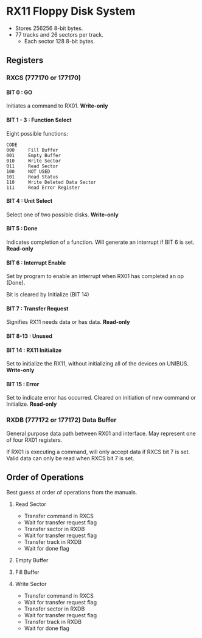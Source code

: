 # RX11 Floppy Disk System

- Stores 256256 8-bit bytes.
- 77 tracks and 26 sectors per track.
    - Each sector 128 8-bit bytes.

## Registers

### RXCS (777170 or 177170)

#### BIT 0 : GO
Initiates a command to RX01. **Write-only**

#### BIT 1 - 3 : Function Select
Eight possible functions:

    CODE
    000     Fill Buffer
    001     Empty Buffer
    010     Write Sector
    011     Read Sector
    100     NOT USED
    101     Read Status
    110     Write Deleted Data Sector
    111     Read Error Register

#### BIT 4 : Unit Select
Select one of two possible disks. **Write-only**

#### BIT 5 : Done
Indicates completion of a function.
Will generate an interrupt if BIT 6 is set. **Read-only**

#### BIT 6 : Interrupt Enable
Set by program to enable an interrupt when
RX01 has completed an op (Done).

Bit is cleared by Initialize (BIT 14)

#### BIT 7 : Transfer Request
Signifies RX11 needs data or has data. **Read-only**

#### BIT 8-13 : Unused

#### BIT 14 : RX11 Initialize
Set to initialize the RX11, without initializing
all of the devices on UNIBUS. **Write-only**

#### BIT 15 : Error
Set to indicate error has occurred.
Cleared on initiation of new command or Initialize. **Read-only**

### RXDB (777172 or 177172) Data Buffer
General purpose data path between RX01 and interface.
May represent one of four RX01 registers.

If RX01 is executing a command, will only accept data
if RXCS bit 7 is set. Valid data can only be read when
RXCS bit 7 is set.

## Order of Operations
Best guess at order of operations from the manuals.

1. Read Sector
    - Transfer command in RXCS
    - Wait for transfer request flag
    - Transfer sector in RXDB
    - Wait for transfer request flag
    - Transfer track in RXDB
    - Wait for done flag
2. Empty Buffer

1. Fill Buffer
2. Write Sector
    - Transfer command in RXCS
    - Wait for transfer request flag
    - Transfer sector in RXDB
    - Wait for transfer request flag
    - Transfer track in RXDB
    - Wait for done flag